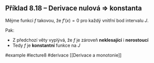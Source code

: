 

## Příklad 8.18 – Derivace nulová ⇒ konstanta

Mějme funkci $f$ takovou, že $f'(x) = 0$ pro každý vnitřní bod intervalu $J$.

Pak:

- Z předchozí věty vyplývá, že $f$ je zároveň **neklesající** i **nerostoucí**
- Tedy $f$ je **konstantní** funkce na $J$



#example #lecture8 #derivace 
[[Derivace a monotonie]]